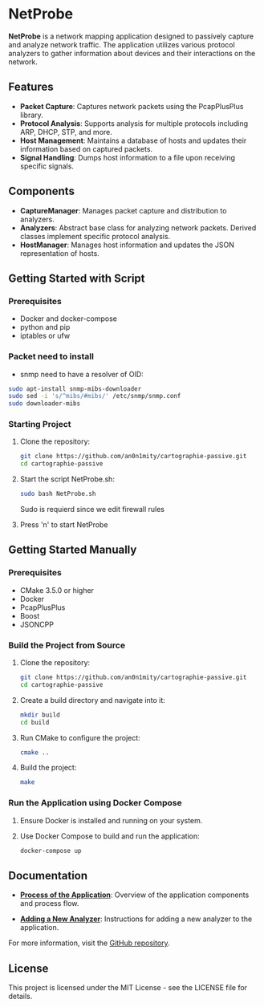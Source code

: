 # NetProbe

**NetProbe** is a network mapping application designed to passively capture and analyze network traffic. The application utilizes various protocol analyzers to gather information about devices and their interactions on the network.

## Features

- **Packet Capture**: Captures network packets using the PcapPlusPlus library.
- **Protocol Analysis**: Supports analysis for multiple protocols including ARP, DHCP, STP, and more.
- **Host Management**: Maintains a database of hosts and updates their information based on captured packets.
- **Signal Handling**: Dumps host information to a file upon receiving specific signals.

## Components

- **CaptureManager**: Manages packet capture and distribution to analyzers.
- **Analyzers**: Abstract base class for analyzing network packets. Derived classes implement specific protocol analysis.
- **HostManager**: Manages host information and updates the JSON representation of hosts.

## Getting Started with Script

### Prerequisites
- Docker and docker-compose
- python and pip
- iptables or ufw

### Packet need to install 
- snmp need to have a resolver of OID: 
```sh 
sudo apt-install snmp-mibs-downloader
sudo sed -i 's/^mibs/#mibs/' /etc/snmp/snmp.conf
sudo downloader-mibs
```

### Starting Project
1. Clone the repository:
    ```sh
    git clone https://github.com/an0n1mity/cartographie-passive.git
    cd cartographie-passive
    ```
    
2. Start the script NetProbe.sh:
    ```sh
    sudo bash NetProbe.sh
    ```
    Sudo  is requierd since we edit firewall rules

3. Press 'n' to start NetProbe

## Getting Started Manually

### Prerequisites

- CMake 3.5.0 or higher
- Docker
- PcapPlusPlus
- Boost
- JSONCPP

### Build the Project from Source

1. Clone the repository:
    ```sh
    git clone https://github.com/an0n1mity/cartographie-passive.git
    cd cartographie-passive
    ```

2. Create a build directory and navigate into it:
    ```sh
    mkdir build
    cd build
    ```

3. Run CMake to configure the project:
    ```sh
    cmake ..
    ```

4. Build the project:
    ```sh
    make
    ```

### Run the Application using Docker Compose

1. Ensure Docker is installed and running on your system.

2. Use Docker Compose to build and run the application:
    ```sh
    docker-compose up
    ```

## Documentation

- **[Process of the Application](docs/process.md)**: Overview of the application components and process flow.

- **[Adding a New Analyzer](docs/analyzers.md)**: Instructions for adding a new analyzer to the application.

For more information, visit the [GitHub repository](https://github.com/an0n1mity/cartographie-passive).

## License

This project is licensed under the MIT License - see the LICENSE file for details.
